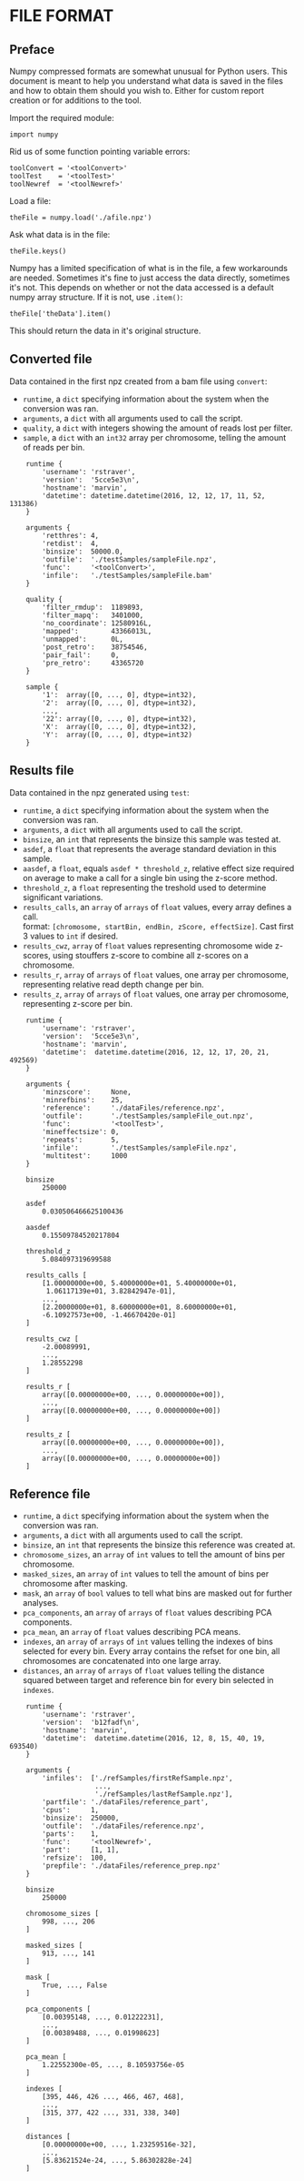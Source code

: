 # FILE FORMAT

## Preface

Numpy compressed formats are somewhat unusual for Python users. This document is meant to help you understand what data is saved in the files and how to obtain them should you wish to. Either for custom report creation or for additions to the tool.

Import the required module:

	import numpy

Rid us of some function pointing variable errors:

	toolConvert = '<toolConvert>'
	toolTest    = '<toolTest>'
	toolNewref  = '<toolNewref>'

Load a file:  

	theFile = numpy.load('./afile.npz')

Ask what data is in the file:  

	theFile.keys()

Numpy has a limited specification of what is in the file, a few workarounds are needed.
Sometimes it's fine to just access the data directly, sometimes it's not. This depends on whether or not the data accessed is a default numpy array structure. If it is not, use `.item()`:  

	theFile['theData'].item()

This should return the data in it's original structure.



## Converted file
Data contained in the first npz created from a bam file using `convert`:  
- `runtime`, a `dict` specifying information about the system when the conversion was ran.
- `arguments`, a `dict` with all arguments used to call the script.
- `quality`, a `dict` with integers showing the amount of reads lost per filter.
- `sample`, a `dict` with an `int32` array per chromosome, telling the amount of reads per bin.  
```
	runtime {
		'username': 'rstraver',
		'version':  '5cce5e3\n',
		'hostname': 'marvin',
		'datetime': datetime.datetime(2016, 12, 12, 17, 11, 52, 131386)
	}

	arguments {
		'retthres': 4,
		'retdist':  4,
		'binsize':  50000.0,
		'outfile':  './testSamples/sampleFile.npz',
		'func':     '<toolConvert>',
		'infile':   './testSamples/sampleFile.bam'
	}

	quality {
		'filter_rmdup':  1189893,
		'filter_mapq':   3401000,
		'no_coordinate': 12580916L,
		'mapped':        43366013L,
		'unmapped':      0L,
		'post_retro':    38754546,
		'pair_fail':     0,
		'pre_retro':     43365720
	}

	sample {
		'1':  array([0, ..., 0], dtype=int32),
		'2':  array([0, ..., 0], dtype=int32),
		...,
		'22': array([0, ..., 0], dtype=int32),
		'X':  array([0, ..., 0], dtype=int32),
		'Y':  array([0, ..., 0], dtype=int32)
	}
```


## Results file
Data contained in the npz generated using `test`:

- `runtime`, a `dict` specifying information about the system when the conversion was ran.
- `arguments`, a `dict` with all arguments used to call the script.
- `binsize`, an `int` that represents the binsize this sample was tested at.
- `asdef`, a `float` that represents the average standard deviation in this sample.
- `aasdef`, a `float`, equals `asdef * threshold_z`, relative effect size required on average to make a call for a single bin using the z-score method.
- `threshold_z`, a `float` representing the treshold used to determine significant variations.
- `results_calls`, an `array` of `arrays` of `float` values, every array defines a call.  
format: `[chromosome, startBin, endBin, zScore, effectSize]`. Cast first 3 values to `int` if desired.
- `results_cwz`, `array` of `float` values representing chromosome wide z-scores, using stouffers z-score to combine all z-scores on a chromosome.
- `results_r`, `array` of `arrays` of `float` values, one array per chromosome, representing relative read depth change per bin.
- `results_z`, `array` of `arrays` of `float` values, one array per chromosome, representing z-score per bin.

```
	runtime {
		'username': 'rstraver',
		'version':  '5cce5e3\n',
		'hostname': 'marvin',
		'datetime':  datetime.datetime(2016, 12, 12, 17, 20, 21, 492569)
	}

	arguments {
		'minzscore':     None,
		'minrefbins':    25,
		'reference':     './dataFiles/reference.npz',
		'outfile':       './testSamples/sampleFile_out.npz',
		'func':          '<toolTest>',
		'mineffectsize': 0,
		'repeats':       5,
		'infile':        './testSamples/sampleFile.npz',
		'multitest':     1000
	}

	binsize
		250000

	asdef
		0.030506466625100436

	aasdef
		0.15509784520217804

	threshold_z
		5.084097319699588

	results_calls [
		[1.00000000e+00, 5.40000000e+01, 5.40000000e+01,
		 1.06117139e+01, 3.82842947e-01],
		...,
		[2.20000000e+01, 8.60000000e+01, 8.60000000e+01,
		-6.10927573e+00, -1.46670420e-01]
	]

	results_cwz [
		-2.00089991,
		...,
		1.28552298
	]

	results_r [
		array([0.00000000e+00, ..., 0.00000000e+00]),
		...,
		array([0.00000000e+00, ..., 0.00000000e+00])
	]

	results_z [
		array([0.00000000e+00, ..., 0.00000000e+00]),
		...,
		array([0.00000000e+00, ..., 0.00000000e+00])
	]
```


## Reference file
- `runtime`, a `dict` specifying information about the system when the conversion was ran.
- `arguments`, a `dict` with all arguments used to call the script.
- `binsize`, an `int` that represents the binsize this reference was created at.
- `chromosome_sizes`, an `array` of `int` values to tell the amount of bins per chromosome.
- `masked_sizes`, an `array` of `int` values to tell the amount of bins per chromosome after masking.
- `mask`, an `array` of `bool` values to tell what bins are masked out for further analyses.
- `pca_components`, an `array` of `arrays` of `float` values describing PCA components.
- `pca_mean`, an `array` of `float` values describing PCA means.
- `indexes`, an `array` of `arrays` of `int` values telling the indexes of bins selected for every bin. Every array contains the refset for one bin, all chromosomes are concatenated into one large array.
- `distances`, an `array` of `arrays` of `float` values telling the distance squared between target and reference bin for every bin selected in `indexes`.

```
	runtime {
		'username': 'rstraver',
		'version':  'b12fadf\n',
		'hostname': 'marvin',
		'datetime':  datetime.datetime(2016, 12, 8, 15, 40, 19, 693540)
	}

	arguments {
		'infiles':  ['./refSamples/firstRefSample.npz',
		             ...,
		             './refSamples/lastRefSample.npz'],
		'partfile': './dataFiles/reference_part',
		'cpus':     1,
		'binsize':  250000,
		'outfile':  './dataFiles/reference.npz',
		'parts':    1,
		'func':     '<toolNewref>',
		'part':     [1, 1],
		'refsize':  100,
		'prepfile': './dataFiles/reference_prep.npz'
	}

	binsize
		250000

	chromosome_sizes [
		998, ..., 206
	]

	masked_sizes [
		913, ..., 141
	]

	mask [
		True, ..., False
	]

	pca_components [
		[0.00395148, ..., 0.01222231],
		...,
		[0.00389488, ..., 0.01998623]
	]

	pca_mean [  
		1.22552300e-05, ..., 8.10593756e-05
	]

	indexes [
		[395, 446, 426 ..., 466, 467, 468],
		...,
		[315, 377, 422 ..., 331, 338, 340]
	]

	distances [
		[0.00000000e+00, ..., 1.23259516e-32],
		...,
		[5.83621524e-24, ..., 5.86302828e-24]
	]
```

